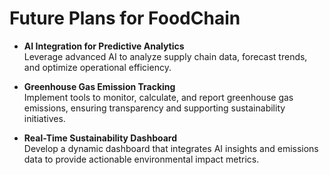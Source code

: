 # Future Plans for FoodChain

- **AI Integration for Predictive Analytics**  
  Leverage advanced AI to analyze supply chain data, forecast trends, and optimize operational efficiency.

- **Greenhouse Gas Emission Tracking**  
  Implement tools to monitor, calculate, and report greenhouse gas emissions, ensuring transparency and supporting sustainability initiatives.

- **Real-Time Sustainability Dashboard**  
  Develop a dynamic dashboard that integrates AI insights and emissions data to provide actionable environmental impact metrics.

